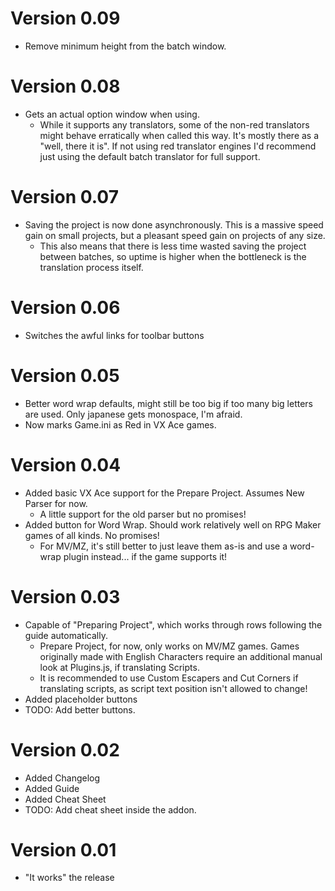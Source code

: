 # Version 0.09
+ Remove minimum height from the batch window.

# Version 0.08
+ Gets an actual option window when using.
    + While it supports any translators, some of the non-red translators might behave erratically when called this way. It's mostly there as a "well, there it is". If not using red translator engines I'd recommend just using the default batch translator for full support.

# Version 0.07
+ Saving the project is now done asynchronously. This is a massive speed gain on small projects, but a pleasant speed gain on projects of any size.
    + This also means that there is less time wasted saving the project between batches, so uptime is higher when the bottleneck is the translation process itself.

# Version 0.06
+ Switches the awful links for toolbar buttons

# Version 0.05
+ Better word wrap defaults, might still be too big if too many big letters are used. Only japanese gets monospace, I'm afraid.
+ Now marks Game.ini as Red in VX Ace games.

# Version 0.04
+ Added basic VX Ace support for the Prepare Project. Assumes New Parser for now.
    + A little support for the old parser but no promises!
+ Added button for Word Wrap. Should work relatively well on RPG Maker games of all kinds. No promises!
    + For MV/MZ, it's still better to just leave them as-is and use a word-wrap plugin instead... if the game supports it!

# Version 0.03
+ Capable of "Preparing Project", which works through rows following the guide automatically.
    + Prepare Project, for now, only works on MV/MZ games. Games originally made with English Characters require an additional manual look at Plugins.js, if translating Scripts.
    + It is recommended to use Custom Escapers and Cut Corners if translating scripts, as script text position isn't allowed to change!
+ Added placeholder buttons
+ TODO: Add better buttons.

# Version 0.02
+ Added Changelog
+ Added Guide
+ Added Cheat Sheet
+ TODO: Add cheat sheet inside the addon.

# Version 0.01
+ "It works" the release